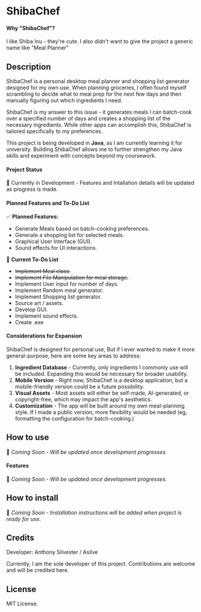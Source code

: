 # ShibaChef
#### Why "ShibaChef"?
I like Shiba Inu - they're cute. I also didn't want to give the project a generic name like "Meal Planner" 

## Description
ShibaChef is a personal desktop meal planner and shopping list generator designed for my own use. When planning groceries, I often found myself scrambling to decide what to meal prep for the next few days and then manually figuring out which ingredients I need. 

ShibaChef is my answer to this issue - it generates meals I can batch-cook over a specified number of days and creates a shopping list of the necessary ingredients. While other apps can accomplish this, ShibaChef is tailored specifically to my preferences.

This project is being developed in **Java**, as I am currently learning it for university. Building ShibaChef allows me to further strengthen my Java skills and experiment with concepts beyond my coursework.

#### Project Status
🚧 Currently in Development - Features and Intallation details will be updated as progress is made.

#### Planned Features and To-Do List
✅ **Planned Features:**
* Generate Meals based on batch-cooking preferences.
* Generate a shopping list for selected meals.
* Graphical User Interface (GUI).
* Sound effects for UI interactions.

🔧 **Current To-Do List**
* ~~Implement Meal class.~~
* ~~Implement File Manipulation for meal storage.~~
* Implement User input for number of days.
* Implement Random meal generator.
* Implement Shopping list generator.
* Source art / assets.
* Develop GUI.
* Implement sound effects.
* Create .exe

#### Considerations for Expansion
ShibaChef is designed for personal use, But if I ever wanted to make it more general-purpose, here are some key areas to address:
1. **Ingredient Database** - Currently, only ingredients I commonly use will be included. Expanding this would be necessary for broader usability.
2. **Mobile Version** - Right now, ShibaChef is a desktop application, but a mobile-friendly version could be a future possibility.
3. **Visual Assets** - Most assets will either be self-made, AI-generated, or copyright-free, which may impact the app's aesthetics.
4. **Customization** - The app will be built around my own meal-planning style. If I made a public version, more flexibility would be needed (eg, formatting the configuration for batch-cooking.)

## How to use
📌 *Coming Soon - Will be updated once development progresses.*

#### Features
📌 *Coming Soon - Will be updated once development progresses.*

## How to install
📌 *Coming Soon - Installation instructions will be added when project is ready for use.*

## Credits
Developer: Anthony Silvester / Asilve

Currently, I am the sole developer of this project. Contributions are welcome and will be credited here.

## License
MIT License.
